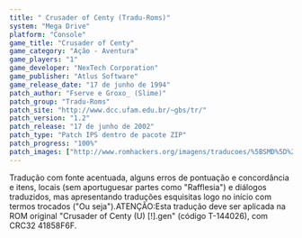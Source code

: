 ```yaml
---
title: " Crusader of Centy (Tradu-Roms)"
system: "Mega Drive"
platform: "Console"
game_title: "Crusader of Centy"
game_category: "Ação - Aventura"
game_players: "1"
game_developer: "NexTech Corporation"
game_publisher: "Atlus Software"
game_release_date: "17 de junho de 1994"
patch_author: "Fserve e Groxo_ (Slime)"
patch_group: "Tradu-Roms"
patch_site: "http://www.dcc.ufam.edu.br/~gbs/tr/"
patch_version: "1.2"
patch_release: "17 de junho de 2002"
patch_type: "Patch IPS dentro de pacote ZIP"
patch_progress: "100%"
patch_images: ["http://www.romhackers.org/imagens/traducoes/%5BSMD%5D%20Crusader%20of%20Centy%20-%20Tradu-Roms%20-%201.png","http://www.romhackers.org/imagens/traducoes/%5BSMD%5D%20Crusader%20of%20Centy%20-%20Tradu-Roms%20-%202.png","http://www.romhackers.org/imagens/traducoes/%5BSMD%5D%20Crusader%20of%20Centy%20-%20Tradu-Roms%20-%203.png"]
---
```

Tradução com fonte acentuada, alguns erros de pontuação e concordância e itens, locais (sem aportuguesar partes como "Rafflesia") e diálogos traduzidos, mas apresentando traduções esquisitas logo no início com termos trocados ("Ou seja").ATENÇÃO:Esta tradução deve ser aplicada na ROM original "Crusader of Centy (U) [!].gen" (código T-144026), com CRC32 41858F6F.